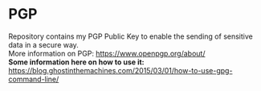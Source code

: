 # PGP
Repository contains my PGP Public Key to enable the sending of sensitive data in a secure way.<br>
More information on PGP: https://www.openpgp.org/about/ <br>
**Some information here on how to use it:** https://blog.ghostinthemachines.com/2015/03/01/how-to-use-gpg-command-line/
